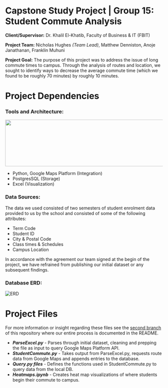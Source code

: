 # Capstone Study Project | Group 15: Student Commute Analysis
**Client/Supervisor:** Dr. Khalil El-Khatib, Faculty of Business & IT (FBIT)

**Project Team:** Nicholas Hughes *(Team Lead)*, Matthew Denniston, Anoje Janathanan, Franklin Muhuni

**Project Goal:** The purpose of this project was to address the issue of long commute times to campus. Through the analysis of routes and location, we sought to identify ways to decrease the average commute time (which we found to be roughly 70 minutes) by roughly 10 minutes.

# Project Dependencies
### Tools and Architecture:
<p align="center">
  <img width="682" height="149" src="https://i.imgur.com/A4HGA4d.png">
</p>

- Python, Google Maps Platform (Integration)
- PostgresSQL (Storage)
- Excel (Visualization)

### Data Sources:
The data we used consisted of two semesters of student enrolment data provided to us by the school and consisted of some of the following attributes:
- Term Code
- Student ID
- City & Postal Code
- Class times & Schedules
- Campus Location

In accordance with the agreement our team signed at the begin of the project, we have refrained from publishing our initial dataset or any subsequent findings.

### Database ERD:
![ERD](https://i.imgur.com/0wpa7tv.png)

# Project Files
For more information or insight regarding these files see the [second branch](https://github.com/nickhughes34/Capstone-Student-Commute-2023/tree/main) of this repository where our entire process is documented in the README.
- ***ParseExcel.py*** - Parses through initial dataset, cleaning and prepping the file as input to query Google Maps Platform API.
- ***StudentCommute.py*** - Takes output from ParseExcel.py, requests route data from Google Maps and appends entries to the database.
- ***Query.py files*** - Defines the functions used in StudentCommute.py to query data from the local DB.
- ***Heatmaps.ipynb*** - Creates heat map visualizations of where students begin their commute to campus.

